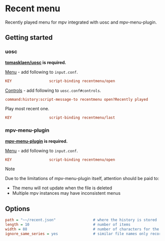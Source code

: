 # Recent menu

Recently played menu for mpv integrated with uosc and mpv-menu-plugin.

## Getting started

### uosc

**[tomasklaen/uosc](https://github.com/tomasklaen/uosc) is required.**

[Menu](https://github.com/tomasklaen/uosc#adding-items-to-menu) - add following to `input.conf`.

```ini
KEY                 script-binding recentmenu/open                      #! Recently played
```

[Controls](https://github.com/tomasklaen/uosc#set-prop-value) - add following to `uosc.conf#controls`.

```ini
command:history:script-message-to recentmenu open?Recently played
```

Play most recent one.

```ini
KEY                 script-binding recentmenu/last
```

### mpv-menu-plugin

**[mpv-menu-plugin](https://github.com/tsl0922/mpv-menu-plugin) is required.**

[Menu](https://github.com/tsl0922/mpv-menu-plugin?tab=readme-ov-file#messages) - add following to `input.conf`.

```ini
KEY                 script-binding recentmenu/open                      #! Recently played  #@recent
```
> [!NOTE]
> Due to the limitations of mpv-menu-plugin itself, attention should be paid to:
>
> - The menu will not update when the file is deleted
> - Multiple mpv instances may have inconsistent menus

## Options

```ini
path = "~~/recent.json"                 # where the history is stored
length = 10                             # number of items
width = 88                              # number of characters for the item
ignore_same_series = yes                # similar file names only record the most recent one
```
